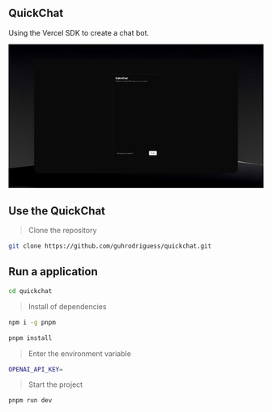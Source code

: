## QuickChat

Using the Vercel SDK to create a chat bot.

<img src="./public/quickchat.png" />

## Use the QuickChat

> Clone the repository

```bash
git clone https://github.com/guhrodriguess/quickchat.git
```

## Run a application

```bash
cd quickchat
```

> Install of dependencies

```bash
npm i -g pnpm
```

```bash
pnpm install
```

> Enter the environment variable

```bash
OPENAI_API_KEY=
```

> Start the project

```bash
pnpm run dev
```
